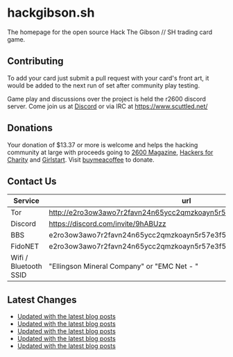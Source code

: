 # hackgibson.sh
The homepage for the open source Hack The Gibson // SH trading card game.


## Contributing

To add your card just submit a pull request with your card's front art, it would be added to the next run of set after community play testing.

Game play and discussions over the project is held the r2600 discord server. Come join us at [Discord](https://discord.com/invite/9hABUzz) or via IRC at https://www.scuttled.net/


## Donations

Your donation of $13.37 or more is welcome and helps the hacking community at large with proceeds going to [2600 Magazine](https://2600.com/), [Hackers for Charity](https://hackersforcharity.org) and [Girlstart](https://girlstart.org).  Visit [buymeacoffee](https://www.buymeacoffee.com/hackgibson.sh) to donate.


## Contact Us

Service | url
-|-
Tor | http://e2ro3ow3awo7r2favn24n65ycc2qmzkoayn5r57e3f56nvjwdcgg32ad.onion
Discord | https://discord.com/invite/9hABUzz
BBS | e2ro3ow3awo7r2favn24n65ycc2qmzkoayn5r57e3f56nvjwdcgg32ad.onion:23
FidoNET | e2ro3ow3awo7r2favn24n65ycc2qmzkoayn5r57e3f56nvjwdcgg32ad.onion:24554
Wifi / Bluetooth SSID | "Ellingson Mineral Company" or "EMC Net - <fidonet address>"

## Latest Changes
<!-- BLOG-POST-LIST:START -->
- [Updated with the latest blog posts](https://github.com/DFW2600/hackgibson.sh/commit/97e81c1449b541f46ac7a3a3b33cabce7baaa7f9)
- [Updated with the latest blog posts](https://github.com/DFW2600/hackgibson.sh/commit/014a5f46a45ccd2ad9015f442852d3a1c03cbd4f)
- [Updated with the latest blog posts](https://github.com/DFW2600/hackgibson.sh/commit/cea93d7c6e2b64ea7a8a07af8fff23a995aad330)
- [Updated with the latest blog posts](https://github.com/DFW2600/hackgibson.sh/commit/875ad18b0b652838f9b5e0d25fccbec80b257abd)
- [Updated with the latest blog posts](https://github.com/DFW2600/hackgibson.sh/commit/9cf6f2d0ff6fcf06a261be0994b2084137687cb4)
<!-- BLOG-POST-LIST:END -->
